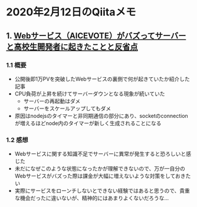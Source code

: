 # 2020年2月12日のQiitaメモ

## 1. [Webサービス（AICEVOTE）がバズってサーバーと高校生開発者に起きたことと反省点](https://qiita.com/akaoni_sohei/items/9f2d6dfa7dbdb23df878)

### 1.1 概要

- 公開後即1万PVを突破したWebサービスの裏側で何が起きていたか紹介した記事
- CPU負荷が上昇を続けてサーバーダウンとなる現象が続いていた
  - サーバーの再起動はダメ
  - サーバーをスケールアップしてもダメ
- 原因はnodejsのタイマーと非同期通信の部分にあり、socketのconnectionが増えるほどnode内のタイマーが新しく生成されることになる

### 1.2 感想

- Webサービスに関する知識不足でサーバーに異常が発生すると恐ろしいと感じた
- 未だになぜこのような状態になったかが理解できないので、万が一自分のWebサービスがバズった際は課金が大幅に増えないような対策をしておきたい
- 実際にサービスをローンチしないとできない経験ではあると思うので、貴重な機会だったに違いないが、精神的にはあまりよくないだろうな…
